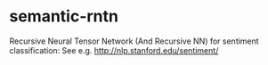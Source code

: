 semantic-rntn
=============
 
Recursive Neural Tensor Network (And Recursive NN) for sentiment classification: See e.g. http://nlp.stanford.edu/sentiment/
